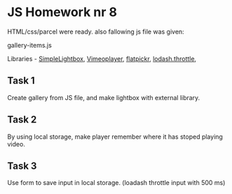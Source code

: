 # JS Homework nr 8

HTML/css/parcel were ready. also fallowing js file was given:

gallery-items.js

Libraries - [SimpleLightbox](https://simplelightbox.com/), [Vimeoplayer](https://github.com/vimeo/player.js/#vimeo-player-api), [flatpickr](https://flatpickr.js.org/), [lodash.throttle](https://www.npmjs.com/package/lodash.throttle),

## Task 1

Create gallery from JS file, and make lightbox with external library.

## Task 2

By using local storage, make player remember where it has stoped playing video.

## Task 3

Use form to save input in local storage. (loadash throttle input with 500 ms)
